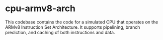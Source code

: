 # cpu-armv8-arch

This codebase contains the code for a simulated CPU that operates on the ARMv8 Instruction Set Architecture. It supports pipelining, branch prediction, and caching of both instructions and data.
